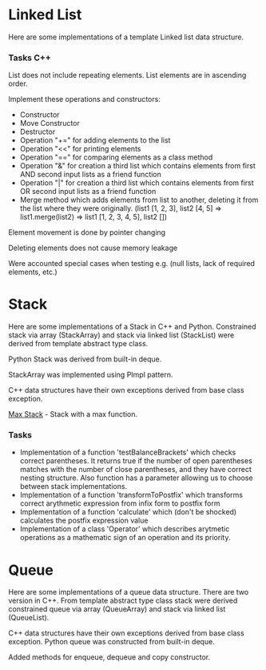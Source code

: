 # Linked List

Here are some implementations of a template Linked list data structure.

### Tasks C++

List does not include repeating elements. List elements are in ascending order.

Implement these operations and constructors: 

- Constructor 
- Move Constructor
- Destructor
- Operation "+=" for adding elements to the list
- Operation "<<" for printing elements
- Operation "==" for comparing elements as a class method
- Operation "&" for creation a third list which contains elements from first AND second input lists as a friend function
- Operation "|" for creation a third list which contains elements from first OR second input lists as a friend function
- Merge method which adds elements from list to another, deleting it from the list where they were originally. 
(list1 [1, 2, 3], list2 [4, 5] => list1.merge(list2) => list1 [1, 2, 3, 4, 5], list2 [])

Element movement is done by pointer changing

Deleting elements does not cause memory leakage

Were accounted special cases when testing e.g. (null lists, lack of required elements, etc.)

# Stack

Here are some implementations of a Stack in C++ and Python. Constrained stack via array (StackArray) and stack 
via linked list (StackList) were derived from template abstract type class. 

Python Stack was derived from built-in deque.

StackArray was implemented using PImpl pattern. 

C++ data structures have their own exceptions derived from base class exception.

[Max Stack](./stack/max_stack.cpp) - Stack with a max function.

### Tasks

- Implementation of a function 'testBalanceBrackets' which checks correct parentheses. It returns true if the number of open parentheses matches with the number of close parentheses, and they have correct nesting structure. 
Also function has a parameter allowing us to choose between stack implementations.
- Implementation of a function 'transformToPostfix' which transforms correct arythmetic expression from infix form to postfix form
- Implementation of a function 'calculate' which (don't be shocked) calculates the postfix expression value
- Implementation of a class 'Operator' which describes arytmetic operations as a mathematic sign of an operation and its priority. 

# Queue

Here are some implementations of a queue data structure. There are two version in C++. 
From template abstract type class stack were derived constrained queue via array (QueueArray) 
and stack via linked list (QueueList).

C++ data structures have their own exceptions derived from base class exception. 
Python queue was constructed from built-in deque. 

Added methods for enqueue, dequeue and copy constructor. 